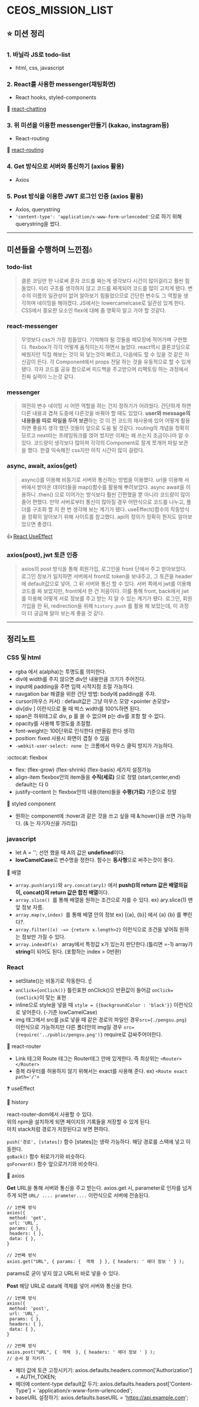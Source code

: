 # CEOS_MISSION_LIST
## :star: 미션 정리

### 1. 바닐라 JS로 todo-list
- html, css, javascript

### 2. React를 사용한 messenger(채팅화면)
- React hooks, styled-components

:runner: [react-chatting](https://react-messenger-12th-ten.vercel.app/)

### 3. 위 미션을 이용한 messenger만들기 (kakao, instagram등)
- React-routing

:seedling: [react-routing](https://react-router-inky.vercel.app/)
 
 ### 4. Get 방식으로 서버와 통신하기 (axios 활용)
 - Axios
 
 ### 5. Post 방식을 이용한 JWT 로그인 인증 (axios 활용)
 - Axios, querystring
 - `'content-type': 'application/x-www-form-urlencoded'`으로 하기 위해 querystring을 썼다.
 
---------------------------------------------------------

## 미션들을 수행하며 느낀점:droplet:

### todo-list
>클론 코딩만 한 나로써 혼자 코드를 짜는게 생각보다 시간이 많이걸리고 훨씬 힘들었다. 
미리 구조를 생각하지 않고 코드를 짜게되어 코드를 많이 고치게 됐다.
변수의 이름의 일관성이 없어 알아보기 힘들었으므로 간단한 변수도 그 역할을 생각하며 네이밍을 해야겠다.
JS에서는 lowercamelcase로 일관성 있게 한다.
CSS에서 중요한 요소인 flex에 대해 좀 명확히 알고 가야 할 것같다.

### react-messenger
>무엇보다 css가 가장 힘들었다. 기억해야 될 것들을 메모장에 적어가며 구현했다.
flexbox가 각각 어떻게 움직이는지 하면서 늘었다. react역시 클론코딩으로 배웠지만 
직접 해보는 것이 와 닿는것이 빠르고, 다음에도 할 수 있을 것 같은 자신감이 든다.
각 Component에서 props 전달 하는 것을 유동적으로 할 수 있게 됐다.
각자 코드를 공유 함으로써 피드백을 주고받으며 리팩토링 하는 과정에서 진짜 실력이 느는것 같다.


### messenger
> 여전히 변수 네이밍 시 어떤 역할을 하는 건지 정하기가 어려웠다. 간단하게 하면 다른 내용과 겹쳐
도중에 다른것을 바꿔야 할 때도 있었다. **user와 message의 내용들을 따로 파일을 두어 보관**하는 것
이 전 코드의 재사용에 있어 어떻게 활용하면 좋을지 생각 했던 것들이 앞으로 도움 될 것같다.
routing의 개념을 정확히 모르고 next라는 프레임워크를 얹어 썼지만 이제는 왜 쓰는지 조금이나마
알 수 있다. 코드량이 생각보다 많아져 각각의 Component로 잘게 쪼개어 파일 보관을 했다.
한결 익숙해진 css지만 아직 시간이 많이 걸렸다.


### async, await, axios(get)
> async()를 이용해 비동기로 서버와 통신하는 방법을 이용했다. url을 이용해 서버에서 받아온 데이터들을
map()함수를 활용해 뿌려보았다. async await을 이용하니 .then() 으로 이어가는 방식보다 훨씬 간편했을 뿐
아니라 코드량이 많이 줄어 편했다. 만약 서버로부터 통신이 많아질 경우 어떤식으로 코드를 나누고, 폴더를 구조화
할 지 한 번 생각해 보는 계기가 됐다. useEffect()함수의 작동방식을 정확히 알아보기 위해 사이트를 참고했다.
api의 정의가 정확히 뭔지도 알아보았으면 좋겠다.

:thumbsup: [React UseEffect](https://sgwanlee.medium.com/useeffect%EC%9D%98-dependency-array-ebd15f35403a)

### axios(post), jwt 토큰 인증
> axios의 post 방식을 통해 회원가입, 로그인을 front 단에서 주고 받아보았다. 로그인 정보가 일치하면 서버에서 
front로 token을 보내주고, 그 토큰을 header에 default값으로 넣어, 그 뒤 서버와 통신 할 수 있다.
서버 쪽에서 jwt를 이용해 코드를 짜 보았지만, front에서 한 건 처음이다. 이를 통해 front, back에서 
jwt를 이용해 어떻게 서로 정보를 주고 받는 지 알 수 있는 계기가 됐다. 로그인, 회원가입을 한 뒤, redirection을 위해
`history.push` 를 활용 해 보았는데, 이 과정이 더 궁금해 알아 보는게 좋을 것 같다.

---------------------------------------------------------

## 정리노트

### CSS 및 html
- rgba 에서 a(alpha)는 투명도를 의미한다.
- div에 width를 주지 않으면 div안 내용만큼 크기가 주어진다.
- input에 padding을 주면 입력 시작지점 조절 가능하다.
- navgation bar 해결을 위한 간단 방법: body에 padding을 주자.
- cursor(마우스 커서) : default값은 그냥 마우스 모양 <pointer 손모양>
- div[div                   ] 이런식으로 둘 때 박스 width를 100%하면 된다.
- span은 하위테그로 div, p 를 쓸 수 없으며 p는 div를 포함 할 수 없다.
- opacity를 사용해 투명도를 조절함.
- font-weight는 100단위로 인식한다 (반올림 한다 생각)
- position: fixed 사용시 화면이 겹칠 수 있음
- ```-webkit-user-select: none ```는 크롬에서 마우스 클릭 방지가 가능하다.



:octocat: flexbox
- flex: (flex-grow) (flex-shrink) (flex-basis) 세가지 설정가능
- align-item  flexbox안의 item들을 **수직(세로)** 으로 정렬 (start,center,end) default는 다 0
- justify-content 는 flexbox안의 내용(item)들을 **수평(가로)** 기준으로 정렬

:lollipop: styled component
- 원하는 component에 :hover과 같은 것을 쓰고 싶을 때 &:hover{}을 쓰면 가능하다. (& 는 자기자신을 가리킴)



### javascript

- let A = ''; 선언 했을 때 A의 값은 **undefined**이다.
- **lowCamelCase**로 변수명을 정한다. 함수는 **동사형**으로 써주는것이 좋다.

:whale2: 배열
- ```array.push(ary1)```와 ```ary.concat(ary1)``` 에서 **push()의 return 값은 배열의길이, concat()의 return 값은 합친 배열**이다.
- ```array.slice() ```를 통해 배열을 원하는 조건으로 자를 수 있다. ex) ary.slice(1) 맨 앞 정보 자름.
- ```array.map(v,index) ```를 통해 배열 안의 정보 ex) [{a}, {b}] 에서 {a} {b} 를 뿌린다?.
- ```array.filter((x) -=> {return x.length>2}``` 이런식으로 조건을 넣어줘 원하는 정보만 가질 수 있다.
- ```array.indexOf(x) ``` array에서 특정값 x가 있는지 판단한다.(틀리면 =-1) array가 **string**이 되어도 된다. (포함하는 index > 0반환)


### React
- setState()는 비동기로 작동한다. :point_up:
- ```onClick={onClick()}``` 틀린표현 onClick()으 반환값이 들어감 ```onClick={onClick}```이 맞는 표현
- inline으로 style을 넣을 때 ```style = {{backgroundColor : 'black'}}``` 이런식으로 넣어준다. (-기준 lowCamelCase)
- img 태그에서 src를 js로 넣을 때 같은 경로의 파일인 경우```src={./pengsu.png}``` 이런식으로 가능하지만 다른 폴더안의 img일 경우 ```src={require('../public/pengsu.png')}``` require로 감싸주어야한다.

:aerial_tramway: react-router
- Link 테그와 Route 테그는 Router테그 안에 있게한다. 즉 최상위는 ```<Router> </Router>```
- 중복 라우터를 허용하지 않기 위해서는 exact를 사용해 준다. ex) ```<Route exact path='/'> ```


:question: useEffect

:herb: history

react-router-dom에서 사용할 수 있다.  
위의 npm을 설치하게 되면 페이지의 기록들을 저장할 수 있게 된다.  
마치 stack처럼 경로가 저장된다고 보면 편하다.  

`push('경로', [states])` 함수 [states]는 생략 가능하다. 해당 경로를 스택에 넣고 이동한다.  
`goBack()` 함수 뒤로가기와 비슷하다.   
`goForward()` 함수 앞으로가기와 비슷하다.  


:hatched_chick: axios

**Get**
URL을 통해 서버와 통신을 주고 받는다. axios.get 시, parameter로 인자를 넘겨주게 되면 `URL/ .... prameter....` 이런식으로 서버에 전송된다.

```
// 1번째 방식
axios({
 method: 'get',
 url: 'URL',
 params: { },
 headers: { },
 data: { },
}

// 2번째 방식
axios.get("URL", { params: {  객체  } }, { headers: ' 헤더 정보 ' } );
``` 
params로 굳이 넣지 않고 URL뒤 바로 넣을 수 있다.

**Post**
해당 URL로 data에 객체를 넣어 서버와 통신을 한다.

```
// 1번째 방식
axios({
 method: 'post',
 url: 'URL',
 params: { },
 headers: { },
 data: { },
}

// 2번째 방식
axios.post("URL", {  객체  }, { headers: ' 헤더 정보 ' } );
// 순서 잘 지키기
``` 
* 헤더 값에 토큰 고정시키기: axios.defaults.headers.common['Authorization'] = AUTH_TOKEN;
* 헤더에 content-type default값 두기: axios.defaults.headers.post['Content-Type'] = 'application/x-www-form-urlencoded';
* baseURL 설정하기: axios.defaults.baseURL = 'https://api.example.com';

